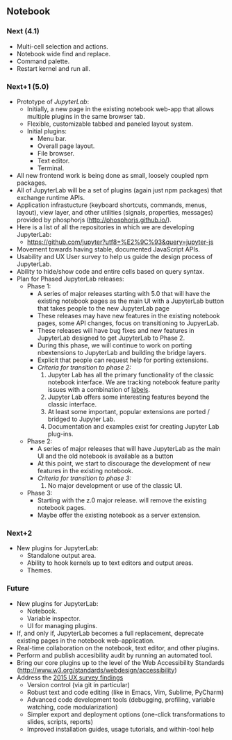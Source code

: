 ## Notebook

### Next (4.1)

* Multi-cell selection and actions.
* Notebook wide find and replace.
* Command palette.
* Restart kernel and run all.

### Next+1 (5.0)

* Prototype of *JupyterLab*:
  - Initially, a new page in the existing notebook web-app that allows multiple
    plugins in the same browser tab.
  - Flexible, customizable tabbed and paneled layout system.
  - Initial plugins:
    - Menu bar.
    - Overall page layout.
    - File browser.
    - Text editor.
    - Terminal.
* All new frontend work is being done as small, loosely coupled npm packages.
* All of JupyterLab will be a set of plugins (again just npm packages)
  that exchange runtime APIs.
* Application infrastucture (keyboard shortcuts, commands, menus, layout), view
  layer, and other utilities (signals, properties, messages) provided by phosphorjs
  (http://phosphorjs.github.io/).
* Here is a list of all the repositories in which we are developing JupyterLab:
  - https://github.com/jupyter?utf8=%E2%9C%93&query=jupyter-js
* Movement towards having stable, documented JavaScript APIs.
* Usability and UX User survey to help us guide the design process of JupyterLab.
* Ability to hide/show code and entire cells based on query syntax.
* Plan for Phased JupyterLab releases:
	* Phase 1:
	  * A series of major releases starting with 5.0 that will have the existing notebook pages as the main UI with a JupyterLab button that takes people to the new JupyterLab page
	  * These releases may have new features in the existing notebook pages, some API changes, focus on transitioning to JupyerLab.
	  * These releases will have bug fixes and new features in JupyterLab designed to get JupyterLab to  Phase 2.
	  * During this phase, we will continue to work on porting nbextensions to JupyterLab and building the bridge layers.
	  * Explicit that people can request help for porting extensions.
	  * *Criteria for transition to phase 2:*
		1. Jupyter Lab has all the primary functionality of the classic notebook interface.  We are tracking notebook feature parity issues with a combination of [labels](https://github.com/jupyterlab/jupyterlab/issues?q=is%3Aopen+is%3Aissue+label%3A%22cat%3AFeature+Parity%22+label%3Acomponent%3ANotebook).
		1. Jupyter Lab offers some interesting features beyond the classic interface.
		1. At least some important, popular extensions are ported / bridged to Jupyter Lab.
		1. Documentation and examples exist for creating Jupyter Lab plug-ins.
	* Phase 2:
	  * A series of major releases that will have JupyterLab as the main UI and the old notebook is available as a button
	  * At this point, we start to discourage the development of new features in the existing notebook.
	  * *Criteria for transition to phase 3:*
		1. No major development or use of the classic UI.
	* Phase 3:
	  * Starting with the z.0 major release. will remove the existing notebook pages.
	  * Maybe offer the existing notebook as a server extension.

### Next+2

* New plugins for JupyterLab:
  - Standalone output area.
  - Ability to hook kernels up to text editors and output areas.
  - Themes.

### Future

* New plugins for JupyterLab:
  - Notebook.
  - Variable inspector.
  - UI for managing plugins.
* If, and only if, JupyterLab becomes a full replacement, deprecate existing pages in the notebook
  web-application.
* Real-time collaboration on the notebook, text editor, and other plugins.
* Perform and publish accesibility audit by running an automated tool.
* Bring our core plugins up to the level of the Web Accessibility Standards
  (http://www.w3.org/standards/webdesign/accessibility)
* Address the [2015 UX survey findings](https://github.com/jupyter/design/blob/master/surveys/2015-notebook-ux/analysis/report_dashboard.ipynb)
    * Version control (via git in particular)
    * Robust text and code editing (like in Emacs, Vim, Sublime, PyCharm)
    * Advanced code development tools (debugging, profiling, variable watching, code modularization)
    * Simpler export and deployment options (one-click transformations to slides, scripts, reports)
    * Improved installation guides, usage tutorials, and within-tool help
